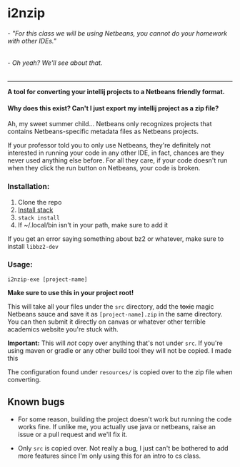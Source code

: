# i2nzip
###### \- "For this class we will be using Netbeans, you cannot do your homework with other IDEs."

###### \- Oh yeah? We'll see about that.

<hr>

__A tool for converting your intellij projects to a Netbeans friendly format.__

#### Why does this exist? Can't I just export my intellij project as a zip file?

Ah, my sweet summer child... Netbeans only recognizes projects that contains 
Netbeans-specific metadata files as Netbeans projects. 

If your professor told you to only use Netbeans, they're definitely not interested 
in running your code in any other IDE, in fact, chances are they never used anything
else before. For all they care, if your code doesn't run when they click the run button on Netbeans,
your code is broken.

### Installation:

1. Clone the repo
2. [Install stack](https://docs.haskellstack.org/en/stable/README/)
3. `stack install`
4. If ~/.local/bin isn't in your path, make sure to add it

If you get an error saying something about bz2 or whatever, make sure to install `libbz2-dev`

### Usage:

`i2nzip-exe [project-name]`

**Make sure to use this in your project root!**

This will take all your files under the `src` directory, add the ~~toxic~~ magic Netbeans sauce
and save it as `[project-name].zip` in the same directory. You can then submit it directly on
canvas or whatever other terrible academics website you're stuck with.

**Important:** This will _not_ copy over anything that's not under `src`. If you're using
maven or gradle or any other build tool they will not be copied. I made this 

The configuration found under `resources/` is copied over to the zip file when converting.
## Known bugs

* For some reason, building the project doesn't work but running the code works fine.
If unlike me, you actually use java or netbeans, raise an issue or a pull request and we'll fix it.

* Only `src` is copied over. Not really a bug, I just can't be bothered to add more features
since I'm only using this for an intro to cs class.

